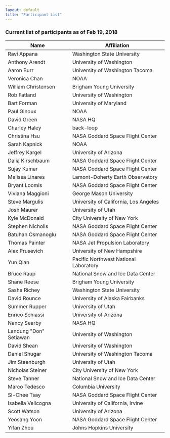 ```yaml
---
layout: default
title: "Participant List"
---
```


### Current list of participants as of Feb 19, 2018

|  Name | Affiliation |
|----|----|
 | Ravi Appana | Washington State University | 
 | Anthony Arendt | University of Washington | 
 | Aaron Burr | University of Washington Tacoma | 
 | Veronica Chan | NOAA | 
 | William Christensen | Brigham Young University | 
 | Rob Fatland | University of Washington |
 | Bart Forman | University of Maryland | 
 | Paul Ginoux | NOAA | 
 | David Green | NASA HQ | 
 | Charley Haley | back-loop | 
 | Christina Hsu | NASA Goddard Space Flight Center | 
 | Sarah Kapnick | NOAA | 
 | Jeffrey Kargel | University of Arizona | 
 | Dalia Kirschbaum | NASA Goddard Space Flight Center | 
 | Sujay Kumar | NASA Goddard Space Flight Center | 
 | Melissa Linares | Lamont-Doherty Earth Observatory | 
 | Bryant Loomis | NASA Goddard Space Flight Center | 
 | Viviana Maggioni | George Mason University | 
 | Steve Margulis | University of California, Los Angeles | 
 | Josh Maurer | University of Utah | 
 | Kyle McDonald | City University of New York | 
 | Stephen Nicholls | NASA Goddard Space Flight Center | 
 | Batuhan Osmanoglu | NASA Goddard Space Flight Center | 
 | Thomas Painter | NASA Jet Propulsion Laboratory | 
 | Alex Prusevich | University of New Hampshire | 
 | Yun Qian | Pacific Northwest National Laboratory | 
 | Bruce Raup | National Snow and Ice Data Center | 
 | Shane Reese | Brigham Young University | 
 | Sasha Richey | Washington State University | 
 | David Rounce | University of Alaska Fairbanks | 
 | Summer Rupper | University of Utah | 
 | Enrico Schiassi | University of Arizona | 
 | Nancy Searby | NASA HQ | 
 | Landung "Don" Setiawan | University of Washington |
 | David Shean | University of Washington | 
 | Daniel  Shugar | University of Washington Tacoma | 
 | Jim Steenburgh | University of Utah | 
 | Nicholas Steiner | City University of New York | 
 | Steve Tanner | National Snow and Ice Data Center | 
 | Marco Tedesco | Columbia University | 
 | Si-Chee Tsay | NASA Goddard Space Flight Center | 
 | Isabella Velicogna | University of California, Irvine | 
 | Scott Watson | University of Arizona | 
 | Yeosang Yoon | NASA Goddard Space Flight Center | 
 | Yifan Zhou | Johns Hopkins University | 
